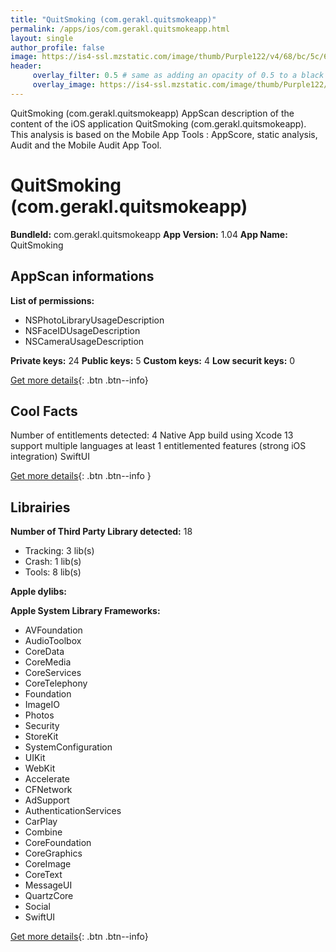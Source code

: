 ```yaml
---
title: "QuitSmoking (com.gerakl.quitsmokeapp)"
permalink: /apps/ios/com.gerakl.quitsmokeapp.html
layout: single
author_profile: false
image: https://is4-ssl.mzstatic.com/image/thumb/Purple122/v4/68/bc/5c/68bc5ced-c0ac-de7e-b2ad-8ccf5febce8c/AppIcon-0-1x_U007emarketing-0-10-0-85-220.png/512x512bb.jpg
header: 
     overlay_filter: 0.5 # same as adding an opacity of 0.5 to a black background
     overlay_image: https://is4-ssl.mzstatic.com/image/thumb/Purple122/v4/68/bc/5c/68bc5ced-c0ac-de7e-b2ad-8ccf5febce8c/AppIcon-0-1x_U007emarketing-0-10-0-85-220.png/512x512bb.jpg
---
```

QuitSmoking (com.gerakl.quitsmokeapp) AppScan description of the content of the iOS application QuitSmoking (com.gerakl.quitsmokeapp). This analysis is based on the Mobile App Tools : AppScore, static analysis, Audit and the Mobile Audit App Tool.

# QuitSmoking (com.gerakl.quitsmokeapp)

**BundleId:** com.gerakl.quitsmokeapp
**App Version:** 1.04
**App Name:** QuitSmoking


## AppScan informations 

**List of permissions:** 
- NSPhotoLibraryUsageDescription
- NSFaceIDUsageDescription
- NSCameraUsageDescription
  
  
**Private keys:** 24
**Public keys:** 5
**Custom keys:** 4
**Low securit keys:** 0
  
[Get more details](/pricing.html){: .btn .btn--info}

## Cool Facts

Number of entitlements detected: 4
Native App
build using Xcode 13
support multiple languages
at least 1 entitlemented features (strong iOS integration)
SwiftUI
  
[Get more details](/pricing.html){: .btn .btn--info }

## Librairies 
**Number of Third Party Library detected:** 18
- Tracking: 3 lib(s)
- Crash: 1 lib(s)
- Tools: 8 lib(s)


**Apple dylibs:**


**Apple System Library Frameworks:**
- AVFoundation
- AudioToolbox
- CoreData
- CoreMedia
- CoreServices
- CoreTelephony
- Foundation
- ImageIO
- Photos
- Security
- StoreKit
- SystemConfiguration
- UIKit
- WebKit
- Accelerate
- CFNetwork
- AdSupport
- AuthenticationServices
- CarPlay
- Combine
- CoreFoundation
- CoreGraphics
- CoreImage
- CoreText
- MessageUI
- QuartzCore
- Social
- SwiftUI


  
[Get more details](/pricing.html){: .btn .btn--info}

